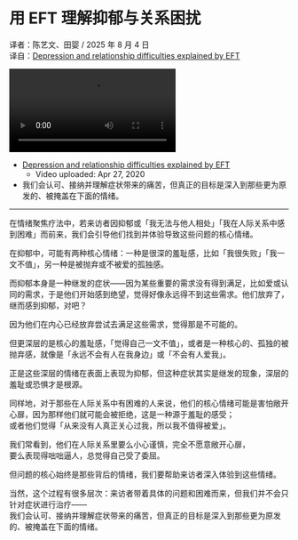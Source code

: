 # 用 EFT 理解抑郁与关系困扰
译者：陈艺文、田婴 / 2025 年 8 月 4 日  
译自：[Depression and relationship difficulties explained by EFT](https://youtu.be/-CxfrVifuUA)  

<div class="video-wrapper"><video src="/assets/files/what_is_eft.mp4" controls playsinline></video></div>

- [Depression and relationship difficulties explained by EFT](https://youtu.be/-CxfrVifuUA)
  - Video uploaded: Apr 27, 2020
- 我们会认可、接纳并理解症状带来的痛苦，但真正的目标是深入到那些更为原发的、被掩盖在下面的情绪。

---

在情绪聚焦疗法中，若来访者因抑郁或「我无法与他人相处」「我在人际关系中感到困难」而前来，我们会引导他们找到并体验导致这些问题的核心情绪。

在抑郁中，可能有两种核心情绪：一种是很深的羞耻感，比如「我很失败」「我一文不值」，另一种是被抛弃或不被爱的孤独感。

而抑郁本身是一种继发的症状——因为某些重要的需求没有得到满足，比如爱或认同的需求，于是他们开始感到绝望，觉得好像永远得不到这些需求。他们放弃了，继而感到抑郁，对吧？

因为他们在内心已经放弃尝试去满足这些需求，觉得那是不可能的。

但更深层的是核心的羞耻感，「觉得自己一文不值」，或者是一种核心的、孤独的被抛弃感，就像是「永远不会有人在我身边」或「不会有人爱我」。

正是这些深层的情绪在表面上表现为抑郁，但这种症状其实是继发的现象，深层的羞耻或恐惧才是根源。

同样地，对于那些在人际关系中有困难的人来说，他们的核心情绪可能是害怕敞开心扉，因为那样他们就可能会被拒绝，这是一种源于羞耻的感受；  
或者他们觉得「从来没有人真正关心过我，所以我不值得被爱」。

我们常看到，他们在人际关系里要么小心谨慎，完全不愿意敞开心扉，  
要么表现得咄咄逼人，总觉得自己受了委屈。

但问题的核心始终是那些背后的情绪，我们要帮助来访者深入体验到这些情绪。

当然，这个过程有很多层次：来访者带着具体的问题和困难而来，但我们并不会只针对症状进行治疗——  
我们会认可、接纳并理解症状带来的痛苦，但真正的目标是深入到那些更为原发的、被掩盖在下面的情绪。
